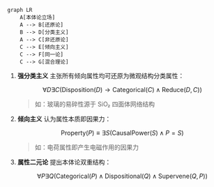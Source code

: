 
```mermaid
graph LR
    A[本体论立场]
    A --> B[还原论]
    B --> D[分类主义]
    A --> C[非还原论]
    C --> E[倾向主义]
    C --> F[同一论]
    C --> G[混合理论]
```

1. **强分类主义**
   主张所有倾向属性均可还原为微观结构分类属性：

    ```math
    \forall D\exists C(\text{Disposition}(D) \to \text{Categorical}(C) \land \text{Reduce}(D,C))
    ```

    > 如：玻璃的易碎性源于 SiO₂ 四面体网络结构

2. **倾向主义**
   认为属性本质即因果力：

    ```math
    \text{Property}(P) \equiv \exists S(\text{CausalPower}(S) \land P=S)
    ```

    > 如：电荷属性即产生电磁作用的因果力

3. **属性二元论**
   提出本体论双重结构：
    ```math
    \forall P\exists Q(\text{Categorical}(P) \land \text{Dispositional}(Q) \land \text{Supervene}(Q,P))
    ```
